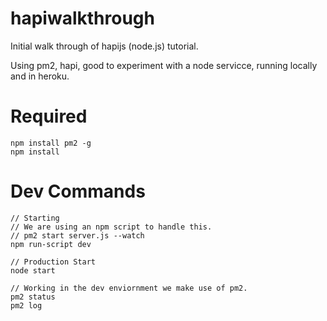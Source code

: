 # hapiwalkthrough
Initial walk through of hapijs (node.js) tutorial.

Using pm2, hapi, good to experiment with a node servicce, running locally and in heroku.

# Required
```
npm install pm2 -g
npm install
```

# Dev Commands
```
// Starting
// We are using an npm script to handle this.
// pm2 start server.js --watch
npm run-script dev

// Production Start
node start

// Working in the dev enviornment we make use of pm2.
pm2 status
pm2 log
```

